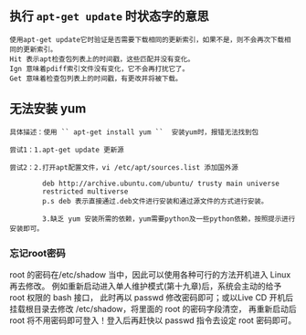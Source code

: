 
## 执行 `` apt-get update `` 时状态字的意思 
    使用apt-get update它时验证是否需要下载相同的更新索引，如果不是，则不会再次下载相同的更新索引。
    Hit 表示apt检查包列表上的时间戳，这些匹配并没有变化。
    Ign 意味着pdiff索引文件没有变化，它不会再打扰它了。
    Get 意味着检查包列表上的时间戳，有更改并将被下载。



## 无法安装 yum 
    具体描述：使用 `` apt-get install yum ``  安装yum时，报错无法找到包
    
    尝试1：1.apt-get update 更新源
    
    尝试2：2.打开apt配置文件，vi /etc/apt/sources.list 添加国外源

            deb http://archive.ubuntu.com/ubuntu/ trusty main universe 
            restricted multiverse
            p.s deb 表示直接通过.deb文件进行安装和通过源文件的方式进行安装。
    
            3.缺乏 yum 安装所需的依赖，yum需要python及一些python依赖，按照提示进行安装即可。

### 忘记root密码
root 的密码在/etc/shadow 当中，因此可以使用各种可行的方法开机进入 Linux 再去修改。 例如重新启动进入单人维护模式(第十九章)后，系统会主动的给予 root 权限的 bash 接口， 此时再以 passwd 修改密码即可；或以Live CD 开机后挂载根目录去修改 /etc/shadow，将里面的 root 的密码字段清空， 再重新启动后 root 将不用密码即可登入！登入后再赶快以 passwd 指令去设定 root 密码即可。